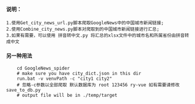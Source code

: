 #### 说明： ####
    1.使用Get_city_news_url.py脚本爬取GoogleNews中的中国城市新闻链接;
    2.使用Combine_city_news.py脚本对爬取到的中国城市新闻链接进行汇总;
    3.如果有需要，可以使用 拼音转中文.py 将汇总的xlsx文件中的城市名和所属省份由拼音转成中文
#### 另一种用法 ####
```baseh
    cd GoogleNews_spider
    # make sure you have city_dict.json in this dir
    run.bat -v venvPath -c "city1 city2"
    # 忽略-c参数以全部爬取 默认数据库为 root 123456 ry-vue 如有需要请修改save_to_db.py
    # output file will be in ./temp/target
```